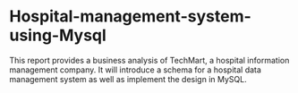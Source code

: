 # Hospital-management-system-using-Mysql
This report provides a business analysis of TechMart, a hospital information management company. It will introduce a schema for a hospital data management system as well as implement the design in MySQL. 
